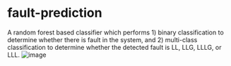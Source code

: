# fault-prediction
A random forest based classifier which performs 1) binary classification to determine whether there is fault in the system, and 2) multi-class classification to determine whether the detected fault is LL, LLG, LLLG, or LLL.
![image](https://github.com/rinn1409/fault-prediction/assets/91346597/38b2daca-9122-4be3-9d5a-6792db1ec911)
